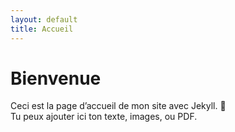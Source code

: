 ```yaml
---
layout: default
title: Accueil
---
```


# Bienvenue

Ceci est la page d’accueil de mon site avec Jekyll. 🎉  
Tu peux ajouter ici ton texte, images, ou PDF.